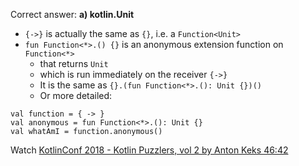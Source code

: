 Correct answer: **a) kotlin.Unit**

* `{->}` is actually the same as `{}`, i.e. a `Function<Unit>`
* `fun Function<*>.() {}` is an anonymous extension function on `Function<*>`
  * that returns `Unit`
  * which is run immediately on the receiver `{->}`
  * It is the same as `{}.(fun Function<*>.(): Unit {})()`
  * Or more detailed:
  
```
val function = { -> }
val anonymous = fun Function<*>.(): Unit {}
val whatAmI = function.anonymous()
```

Watch [KotlinConf 2018 - Kotlin Puzzlers, vol 2 by Anton Keks 46:42](https://www.youtube.com/watch?v=Xq9vBZs0j-8&lc=UgzrxmtADpeVJWbzo-14AaABAg#t=46m42s)
